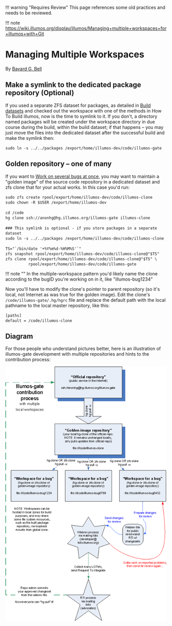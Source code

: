 !!! warning "Requires Review"
    This page references some old practices and needs to be reviewed.

!!! note
    https://wiki.illumos.org/display/illumos/Managing+multiple+workspaces+for+illumos+with+Git

# Managing Multiple Workspaces

By [Bayard G. Bell]()

## Make a symlink to the dedicated package repository (Optional)

If you used a separate ZFS dataset for packages, as detailed in [Build
datasets](build-datasets.md) and checked out the workspace with one of the
methods in How To Build illumos, now is the time to symlink to it. If you
don't, a directory named packages will be created under the workspace directory
in due course during the build, within the build dataset; if that happens – you
may just move the files into the dedicated dataset after the successful build
and make the symlink then:

```
sudo ln -s ../../packages /export/home/illumos-dev/code/illumos-gate
```

## Golden repository – one of many

If you want to [Work on several bugs at once](build-multibug.md), you may want
to maintain a "golden image" of the source code repository in a dedicated
dataset and zfs clone that for your actual works. In this case you'd run:

```
sudo zfs create rpool/export/home/illumos-dev/code/illumos-clone
sudo chown -R $USER /export/home/illumos-dev
 
cd /code
hg clone ssh://anonhg@hg.illumos.org/illumos-gate illumos-clone
 
### This symlink is optional - if you store packages in a separate dataset
sudo ln -s ../../packages /export/home/illumos-dev/code/illumos-clone
 
TS="`/bin/date '+%Y%m%d-%H%M%S'`"
zfs snapshot rpool/export/home/illumos-dev/code/illumos-clone@"$TS"
zfs clone rpool/export/home/illumos-dev/code/illumos-clone@"$TS" \
          rpool/export/home/illumos-dev/code/illumos-gate
```

!!! note ""
    In the multiple-workspace pattern you'd likely name the clone according to the bugID you're working on in it, like "illumos-bug1234"

Now you'll have to modify the clone's pointer to parent repository (so it's
local, not Internet as was true for the golden image). Edit the clone's
`/code/illumos-gate/.hg/hgrc` file and replace the default path with the local
pathname to the local master repository, like this:

```
[paths]
default = /code/illumos-clone
```

## Diagram

For those people who understand pictures better, here is an illustration of
illumos-gate development with multiple repositories and hints to the
contribution process:

![diagram](../images/build-workspaces-diagram.png)
